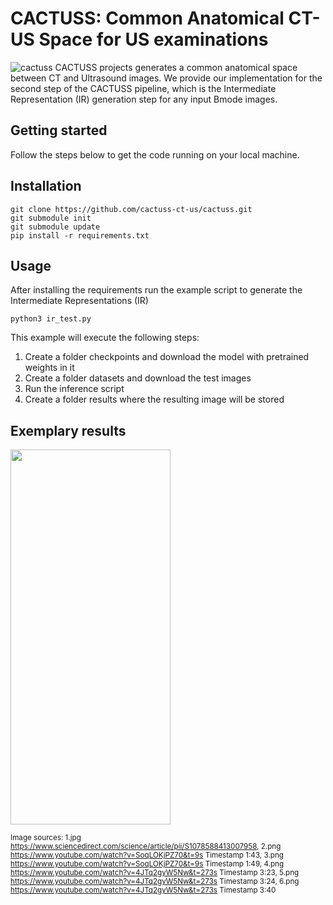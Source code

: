 # CACTUSS: Common Anatomical CT-US Space for US examinations
![cactuss](https://user-images.githubusercontent.com/105121035/167461418-bb33b22e-bc61-4e77-89cf-7b5948cae74c.png)
CACTUSS projects generates a common anatomical space between CT and Ultrasound images. We provide our implementation for the second step of the CACTUSS pipeline, which is the Intermediate Representation (IR) generation step for any input Bmode images.

## Getting started

Follow the steps below to get the code running on your local machine.

## Installation

```
git clone https://github.com/cactuss-ct-us/cactuss.git
git submodule init
git submodule update
pip install -r requirements.txt
```

## Usage

After installing the requirements run the example script to generate the Intermediate Representations (IR)
```
python3 ir_test.py
```

This example will execute the following steps:
  
  1. Create a folder checkpoints and download the model with pretrained weights in it
  2. Create a folder datasets and download the test images
  3. Run the inference script
  4. Create a folder results where the resulting image will be stored
 
 
## Exemplary results
<img src="https://user-images.githubusercontent.com/105121035/167492818-c9f2ab0e-e16d-4e67-9bd2-7a665ef3bc99.png" width="256" height="600" />

<sub> Image sources: 1.jpg https://www.sciencedirect.com/science/article/pii/S1078588413007958, 2.png https://www.youtube.com/watch?v=SoqLOKjPZ70&t=9s Timestamp 1:43, 3.png https://www.youtube.com/watch?v=SoqLOKjPZ70&t=9s Timestamp 1:49, 4.png https://www.youtube.com/watch?v=4JTq2gyW5Nw&t=273s Timestamp 3:23, 5.png https://www.youtube.com/watch?v=4JTq2gyW5Nw&t=273s Timestamp 3:24, 6.png https://www.youtube.com/watch?v=4JTq2gyW5Nw&t=273s Timestamp 3:40 <sub>
